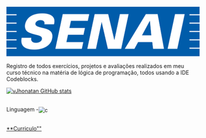 ![logo](https://github.com/vJhonatan/logica-de-program-senai/blob/main/senai-logo.png)

Registro de todos exercícios, projetos e avaliações realizados em meu curso técnico na matéria de lógica de programação, todos usando a IDE Codeblocks.

[![vJhonatan GitHub stats](https://github-readme-stats.vercel.app/api?username=vJhonatan)](https://github.com/vJhonatan/github-readme-stats)

<div style ="display: inline_block"><br/>
 Linguagem -<img align="center" alt="c" src="https://img.shields.io/badge/C-00599C?style=for-the-badge&logo=c&logoColor=white" />
</div>

<br>

<a href="https://github.com/vJhonatan/logica-de-program-senai/blob/main/CV-JhonatanPereira.pdf" class="nav-link">**Curriculo""</a>
